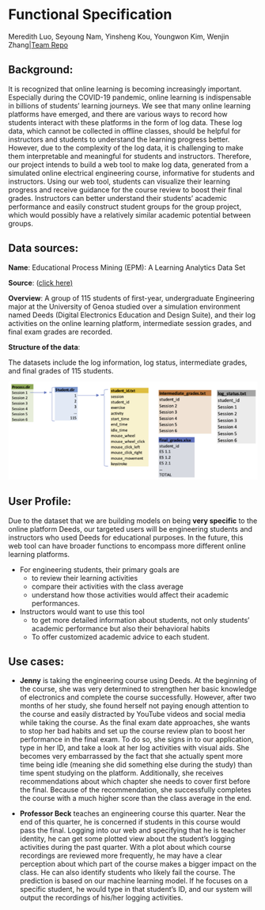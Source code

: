 # Functional Specification

Meredith Luo, Seyoung Nam, Yinsheng Kou, Youngwon Kim, Wenjin Zhang|[Team Repo](https://github.com/EPM-LearningAnalytics/EPM_Project)

## **Background:**

It is recognized that online learning is becoming increasingly important. Especially during the COVID-19 pandemic, online learning is indispensable in billions of students’ learning journeys. We see that many online learning platforms have emerged, and there are various ways to record how students interact with these platforms in the form of log data. These log data, which cannot be collected in offline classes, should be helpful for instructors and students to understand the learning progress better. However, due to the complexity of the log data, it is challenging to make them interpretable and meaningful for students and instructors. Therefore, our project intends to build a web tool to make log data, generated from a simulated online electrical engineering course, informative for students and instructors. Using our web tool, students can visualize their learning progress and receive guidance for the course review to boost their final grades. Instructors can better understand their students’ academic performance and easily construct student groups for the group project, which would possibly have a relatively similar academic potential between groups.

## **Data sources:**

**Name**: Educational Process Mining (EPM): A Learning Analytics Data Set

**Source**: ([click here)](https://archive.ics.uci.edu/ml/datasets/Educational+Process+Mining+(EPM)%3A+A+Learning+Analytics+Data+Set)

**Overview**: A group of 115 students of first-year, undergraduate Engineering major at the University of Genoa studied over a simulation environment named Deeds (Digital Electronics Education and Design Suite), and their log activities on the online learning platform, intermediate session grades, and final exam grades are recorded.

**Structure of the data**:

The datasets include the log information, log status, intermediate grades, and final grades of 115 students.

![Untitled](dataStr.png)

## **User Profile:**

Due to the dataset that we are building models on being **very specific** to the online platform Deeds, our targeted users will be engineering students and instructors who used Deeds for educational purposes. In the future, this web tool can have broader functions to encompass more different online learning platforms.

- For engineering students, their primary goals are
    - to review their learning activities
    - compare their activities with the class average
    - understand how those activities would affect their academic performances.
- Instructors would want to use this tool
    - to get more detailed information about students, not only students’ academic performance but also their behavioral habits
    - To offer customized academic advice to each student.

## **Use cases:**

- **Jenny** is taking the engineering course using Deeds. At the beginning of the course, she was very determined to strengthen her basic knowledge of electronics and complete the course successfully. However, after two months of her study, she found herself not paying enough attention to the course and easily distracted by YouTube videos and social media while taking the course. As the final exam date approaches, she wants to stop her bad habits and set up the course review plan to boost her performance in the final exam. To do so, she signs in to our application, type in her ID, and take a look at her log activities with visual aids. She becomes very embarrassed by the fact that she actually spent more time being idle (meaning she did something else during the study) than time spent studying on the platform. Additionally, she receives recommendations about which chapter she needs to cover first before the final. Because of the recommendation, she successfully completes the course with a much higher score than the class average in the end.

- **Professor Beck** teaches an engineering course this quarter. Near the end of this quarter, he is concerned if students in this course would pass the final. Logging into our web and specifying that he is teacher identity, he can get some plotted view about the student’s logging activities during the past quarter. With a plot about which course recordings are reviewed more frequently, he may have a clear perception about which part of the course makes a bigger impact on the class. He can also identify students who likely fail the course. The prediction is based on our machine learning model. If he focuses on a specific student, he would type in that student’s ID, and our system will output the recordings of his/her logging activities.
